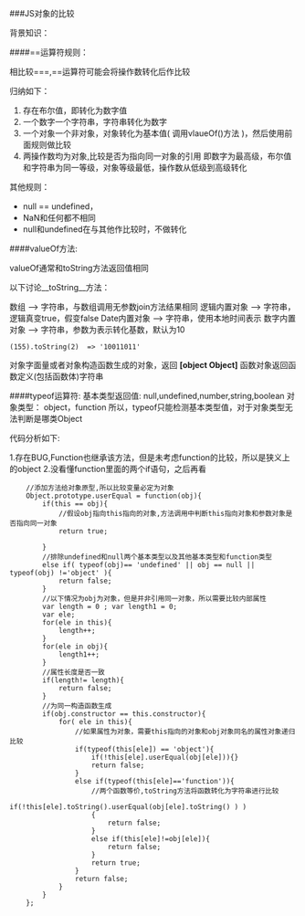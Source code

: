 ###JS对象的比较

背景知识：

####==运算符规则：

相比较===,==运算符可能会将操作数转化后作比较

归纳如下：

1. 存在布尔值，即转化为数字值
2. 一个数字一个字符串，字符串转化为数字
3. 一个对象一个非对象，对象转化为基本值( 调用vlaueOf()方法 )，然后使用前面规则做比较
4. 两操作数均为对象,比较是否为指向同一对象的引用
即数字为最高级，布尔值和字符串为同一等级，对象等级最低，操作数从低级到高级转化

其他规则：

- null == undefined，
- NaN和任何都不相同
- null和undefined在与其他作比较时，不做转化


####valueOf方法:

valueOf通常和toString方法返回值相同

以下讨论__toString__方法：

数组 --> 字符串，与数组调用无参数join方法结果相同
逻辑内置对象 --> 字符串，逻辑真变true，假变false
Date内置对象 --> 字符串，使用本地时间表示
数字内置对象 --> 字符串，参数为表示转化基数，默认为10 

    (155).toString(2)  => '10011011'

对象字面量或者对象构造函数生成的对象，返回 __[object Object]__
函数对象返回函数定义(包括函数体)字符串

####typeof运算符:
基本类型返回值:
null,undefined,number,string,boolean
对象类型：
object，function
所以，typeof只能检测基本类型值，对于对象类型无法判断是哪类Object



代码分析如下:
    
1.存在BUG,Function也继承该方法，但是未考虑function的比较，所以是狭义上的object
2.没看懂function里面的两个if语句，之后再看

        //添加方法给对象原型,所以比较变量必定为对象
        Object.prototype.userEqual = function(obj){
            if(this == obj){  
                //假设obj指向this指向的对象,方法调用中判断this指向对象和参数对象是否指向同一对象
                return true;
               
            }
            //排除undefined和null两个基本类型以及其他基本类型和function类型
            else if( typeof(obj)== 'undefined' || obj == null || typeof(obj) !='object' ){ 
                return false;
            }
            //以下情况为obj为对象，但是并非引用同一对象，所以需要比较内部属性
            var length = 0 ; var length1 = 0;
            var ele;
            for(ele in this){
                length++;
            }
            for(ele in obj){
                length1++;
            }
            //属性长度是否一致
            if(length!= length){
                return false;
            }
            //为同一构造函数生成
            if(obj.constructor == this.constructor){
                for( ele in this){
                    //如果属性为对象，需要this指向的对象和obj对象同名的属性对象递归比较
                    if(typeof(this[ele]) == 'object'){
                        if(!this[ele].userEqual(obj[ele])){}
                        return false;
                    }
                    else if(typeof(this[ele]=='function')){
                        //两个函数等价,toString方法将函数转化为字符串进行比较
                        if(!this[ele].toString().userEqual(obj[ele].toString() ) )
                        {
                            return false;
                        }
                        else if(this[ele]!=obj[ele]){
                            return false;
                        }
                        return true;
                    }
                    return false;
                }
            }
        };
